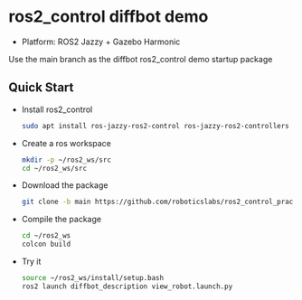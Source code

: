# ros2_control diffbot demo

- Platform: ROS2 Jazzy + Gazebo Harmonic
  
Use the main branch as the diffbot ros2_control demo startup package

## Quick Start

* Install ros2_control
    ```bash   
    sudo apt install ros-jazzy-ros2-control ros-jazzy-ros2-controllers
    ```
* Create a ros workspace
    ```bash   
    mkdir -p ~/ros2_ws/src
    cd ~/ros2_ws/src
    ```
* Download the package
    ```bash    
    git clone -b main https://github.com/roboticslabs/ros2_control_practice.git
    ```
* Compile the package
    ```bash
    cd ~/ros2_ws    
    colcon build
    ```
* Try it
    ```bash
    source ~/ros2_ws/install/setup.bash
    ros2 launch diffbot_description view_robot.launch.py
    ```
